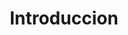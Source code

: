 ---
title: 'Introduccion'
description: 'Introduccion a los Agentes predefinidos'

category: 'agentes'
layout: blank
---